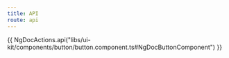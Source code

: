 ```yaml
---
title: API
route: api
---
```


{{ NgDocActions.api("libs/ui-kit/components/button/button.component.ts#NgDocButtonComponent") }}
